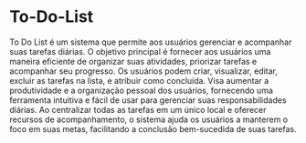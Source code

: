 # To-Do-List
To Do List é um sistema que permite aos usuários gerenciar e acompanhar suas tarefas diárias. O objetivo principal é fornecer aos usuários uma maneira eficiente de organizar suas atividades, priorizar tarefas e acompanhar seu progresso. Os usuários podem criar, visualizar, editar, excluir as tarefas na lista, e atribuir como concluída. Visa aumentar a produtividade e a organização pessoal dos usuários, fornecendo uma ferramenta intuitiva e fácil de usar para gerenciar suas responsabilidades diárias. Ao centralizar todas as tarefas em um único local e oferecer recursos de acompanhamento, o sistema ajuda os usuários a manterem o foco em suas metas, facilitando a conclusão bem-sucedida de suas tarefas.
